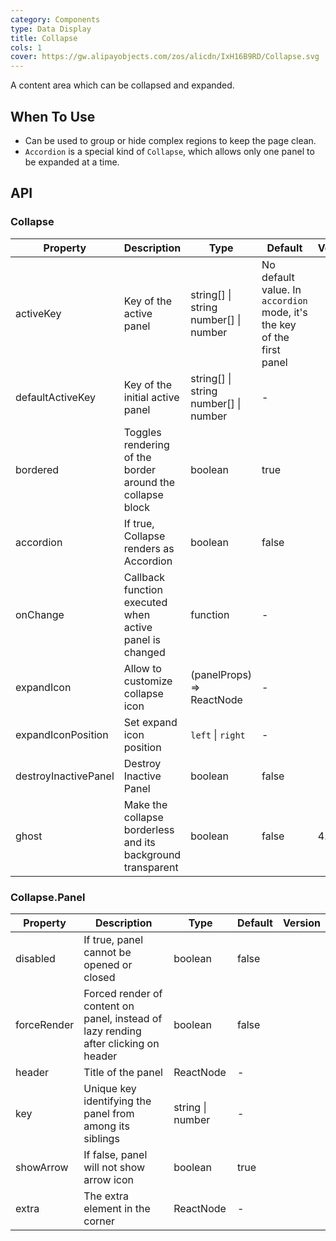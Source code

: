 ```yaml
---
category: Components
type: Data Display
title: Collapse
cols: 1
cover: https://gw.alipayobjects.com/zos/alicdn/IxH16B9RD/Collapse.svg
---
```


A content area which can be collapsed and expanded.

## When To Use

- Can be used to group or hide complex regions to keep the page clean.
- `Accordion` is a special kind of `Collapse`, which allows only one panel to be expanded at a time.

## API

### Collapse

| Property | Description | Type | Default | Version |
| --- | --- | --- | --- | --- |
| activeKey | Key of the active panel | string\[] \| string <br/> number\[] \| number | No default value. In `accordion` mode, it's the key of the first panel |  |
| defaultActiveKey | Key of the initial active panel | string\[] \| string <br/> number\[] \| number | - |  |
| bordered | Toggles rendering of the border around the collapse block | boolean | true |  |
| accordion | If true, Collapse renders as Accordion | boolean | false |  |
| onChange | Callback function executed when active panel is changed | function | - |  |
| expandIcon | Allow to customize collapse icon | (panelProps) => ReactNode | - |  |
| expandIconPosition | Set expand icon position | `left` \| `right` | - |  |
| destroyInactivePanel | Destroy Inactive Panel | boolean | false |  |
| ghost | Make the collapse borderless and its background transparent | boolean | false | 4.4.0 |

### Collapse.Panel

| Property | Description | Type | Default | Version |
| --- | --- | --- | --- | --- |
| disabled | If true, panel cannot be opened or closed | boolean | false |  |
| forceRender | Forced render of content on panel, instead of lazy rending after clicking on header | boolean | false |  |
| header | Title of the panel | ReactNode | - |  |
| key | Unique key identifying the panel from among its siblings | string \| number | - |  |
| showArrow | If false, panel will not show arrow icon | boolean | true |  |
| extra | The extra element in the corner | ReactNode | - |  |
